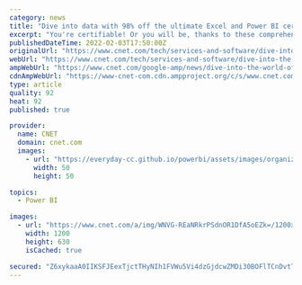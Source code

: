 ```yaml
---
category: news
title: "Dive into data with 98% off the ultimate Excel and Power BI certification bundle"
excerpt: "You're certifiable! Or you will be, thanks to these comprehensive courses. Learn step-by-step the ins-and-outs of data science with over 60 hours of coursework on Excel, Power BI and more so that you can acquire the skills and knowledge necessary for ..."
publishedDateTime: 2022-02-03T17:50:00Z
originalUrl: "https://www.cnet.com/tech/services-and-software/dive-into-the-world-of-data-with-98-off-the-ultimate-excel-and-power-bi-certification-bundle/"
webUrl: "https://www.cnet.com/tech/services-and-software/dive-into-the-world-of-data-with-98-off-the-ultimate-excel-and-power-bi-certification-bundle/"
ampWebUrl: "https://www.cnet.com/google-amp/news/dive-into-the-world-of-data-with-98-off-the-ultimate-excel-and-power-bi-certification-bundle/"
cdnAmpWebUrl: "https://www-cnet-com.cdn.ampproject.org/c/s/www.cnet.com/google-amp/news/dive-into-the-world-of-data-with-98-off-the-ultimate-excel-and-power-bi-certification-bundle/"
type: article
quality: 92
heat: 92
published: true

provider:
  name: CNET
  domain: cnet.com
  images:
    - url: "https://everyday-cc.github.io/powerbi/assets/images/organizations/cnet.com-50x50.jpg"
      width: 50
      height: 50

topics:
  - Power BI

images:
  - url: "https://www.cnet.com/a/img/WNVG-REaNRkrPSdnOR1DfA5oEZk=/1200x630/2022/02/03/45ad8d1b-67f9-4536-91c6-a247847aea7e/excelbundle.jpg"
    width: 1200
    height: 630
    isCached: true

secured: "Z6xykaaA0IIKSFJEexTjctTHyNIh1FVWu5Vi4dzGjdcwZMDi30BOFlTCnDvtTprAGbjupuIb/Sone+h0pvvJf4y/WfrGMnE8PGr62AbmQCrtLmsjRWfii4bmx6uYPlGa99rTMjK3Xd+f1YBbYVsU3tvSFoZ/UEHtfSoNzXSgWm4vLSieG11gLTi6OljkZY0gWWOL/zJSXJuqxlACwWGv7Yu6iuJEL4EsxVdgvcWptVZc5FDM14Y0EuJcagtSYXqtDQlBX3mO5M7n44Q4CBYiUTzfUjFoV1cjM4vwnsBf5hOEz8A+hfg4aPc0LZjZ60Lu1baolmNux9tSYN0Jslo+t3c9LlPorPgWH0t8I//G80s=;kjgP55rWPA9tsgvNIMR/9g=="
---
```


